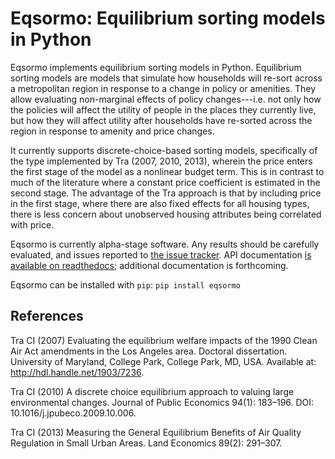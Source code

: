 # Eqsormo: Equilibrium sorting models in Python

Eqsormo implements equilibrium sorting models in Python. Equilibrium sorting models are models that simulate how households will re-sort across a metropolitan region in response to a change in policy or amenities. They allow evaluating non-marginal effects of policy changes---i.e. not only how the policies will affect the utility of people in the places they currently live, but how they will affect utility after households have re-sorted across the region in response to amenity and price changes.

It currently supports discrete-choice-based sorting models, specifically of the type implemented by Tra (2007, 2010, 2013), wherein the price enters the first stage of the model as a nonlinear budget term. This is in contrast to much of the literature where a constant price coefficient is estimated in the second stage. The advantage of the Tra approach is that by including price in the first stage, where there are also fixed effects for all housing types, there is less concern about unobserved housing attributes being correlated with price.

Eqsormo is currently alpha-stage software. Any results should be carefully evaluated, and issues reported to [the issue tracker](https://github.com/mattwigway/eqsormo/issues). API documentation [is available on readthedocs](https://eqsormo.readthedocs.io/en/latest/api.html#api); additional documentation is forthcoming.

Eqsormo can be installed with `pip`: `pip install eqsormo`

## References

Tra CI (2007) Evaluating the equilibrium welfare impacts of the 1990 Clean Air Act amendments in the Los Angeles area. Doctoral dissertation. University of Maryland, College Park, College Park, MD, USA. Available at: http://hdl.handle.net/1903/7236.

Tra CI (2010) A discrete choice equilibrium approach to valuing large environmental changes. Journal of Public Economics 94(1): 183–196. DOI: 10.1016/j.jpubeco.2009.10.006.

Tra CI (2013) Measuring the General Equilibrium Benefits of Air Quality Regulation in Small Urban Areas. Land Economics 89(2): 291–307.
